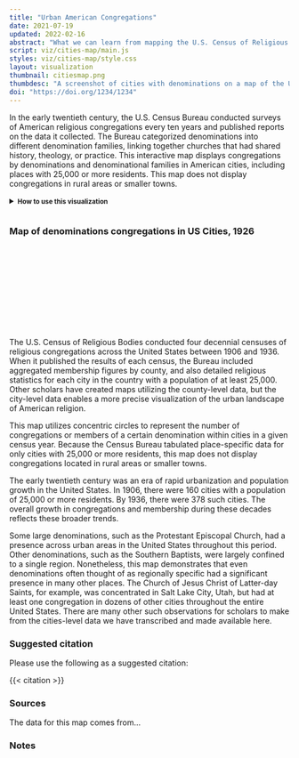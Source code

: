 ```yaml
---
title: "Urban American Congregations"
date: 2021-07-19
updated: 2022-02-16
abstract: "What we can learn from mapping the U.S. Census of Religious Bodies in the United States."
script: viz/cities-map/main.js
styles: viz/cities-map/style.css
layout: visualization
thumbnail: citiesmap.png
thumbdesc: "A screenshot of cities with denominations on a map of the United States."
doi: "https://doi.org/1234/1234"
---
```


In the early twentieth century, the U.S. Census Bureau conducted surveys of American religious congregations every ten years and published reports on the data it collected. The Bureau categorized denominations into different denomination families, linking together churches that had shared history, theology, or practice. This interactive map displays congregations by denominations and denominational families in American cities, including places with 25,000 or more residents. This map does not display congregations in rural areas or smaller towns.

<div class="viz-block grid-x grid-padding-x">
  <div id="controls" class="cell medium-12 xlarge-10 large-offset-1">
    <div class="grid-x grid-padding-x">
      <div class="cell large-12 how-to">
        <p class="instructions">
         <details>
          <summary><strong><small>How to use this visualization</small></strong></summary>
          <p><small>Using data from the published records of the U.S. Census of Religious Bodies, this map shows the number of congregations or members for a specific denomination, represented by a yellow circle, in major cities. You can also view the data for all the congregations within a denomination family, or for every kind of religious group counted by the Census Bureau. The larger the circle, the more churches or members were located in that area. Users can hover over the circle to see more information, including the number of congregations and area denominational membership. The map currently features the data from the 1926 census, and data from other censuses will be added later. The “Select a denomination family” box allows users to choose a specific denomination family to see what denominations are included. The “Select a denomination” box allows the user to choose which denomination will be featured in the map. Click on a point to zoom into that region; click anywhere else to zoom back out.</small></p>
        </details> 
        </p>
      </div>
    </div>
  </div>
  <div class="cell medium-12 xlarge-10 large-offset-1">
    <div class="row menu">
        <div class="columns small-12 medium-6">
            <div id="year-dropdown" class="filterSelection" name="year"></div>
        </div>
        <div class="columns small-12 medium-6">
            <div id="counts-dropdown" class="filterSelection"></div>
        </div>
      </div>
    <div class="row menu">
        <div class="columns small-12 medium-6">
            <div id="denomination-family-dropdown" class="filterSelection"></div>
        </div>
        <div class="columns small-12 medium-6">
          <div id="denomination-dropdown" class="filterSelection"></div>
        </div>
    </div>
  </div>
  <div class="cell medium-12 xlarge-10 large-offset-1">
    <h3 class="graphic-title">Map of <span class="denomination-title">denominations</span> <span class="count-title">congregations</span> in US Cities, <span class="year-title">1926</span></h3>
    <svg id="chrono-map" width="100%"></svg>
  </div>
</div>

The U.S. Census of Religious Bodies conducted four decennial censuses of religious congregations across the United States between 1906 and 1936. When it published the results of each census, the Bureau included aggregated membership figures by county, and also detailed religious statistics for each city in the country with a population of at least 25,000. Other scholars have created maps utilizing the county-level data, but the city-level data enables a more precise visualization of the urban landscape of American religion.

This map utilizes concentric circles to represent the number of congregations or members of a certain denomination within cities in a given census year. Because the Census Bureau tabulated place-specific data for only cities with 25,000 or more residents, this map does not display congregations located in rural areas or smaller towns.

The early twentieth century was an era of rapid urbanization and population growth in the United States. In 1906, there were 160 cities with a population of 25,000 or more residents. By 1936, there were 378 such cities. The overall growth in congregations and membership during these decades reflects these broader trends.

Some large denominations, such as the Protestant Episcopal Church, had a presence across urban areas in the United States throughout this period. Other denominations, such as the Southern Baptists, were largely confined to a single region. Nonetheless, this map demonstrates that even denominations often thought of as regionally specific had a significant presence in many other places. The Church of Jesus Christ of Latter-day Saints, for example, was concentrated in Salt Lake City, Utah, but had at least one congregation in dozens of other cities throughout the entire United States. There are many other such observations for scholars to make from the cities-level data we have transcribed and made available here.

### Suggested citation

Please use the following as a suggested citation:

{{< citation >}}

### Sources

The data for this map comes from...

### Notes

